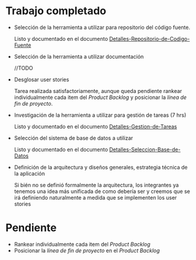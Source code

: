 # Trabajo completado

* Selección de la herramienta a utilizar para repositorio del código fuente.
  
  Listo y documentado en el documento [Detalles-Repositorio-de-Codigo-Fuente] 

* Selección de la herramienta a utilizar documentación
	
  //TODO

* Desglosar user stories

  Tarea realizada satisfactoriamente, aunque queda pendiente rankear individualmente cada item del _Product Backlog_ y posicionar la _línea de fin de proyecto_.

* Investigación de la herramienta a utilizar para gestión de tareas (7 hrs)

  Listo y documentado en el documento [Detalles-Gestion-de-Tareas] 

* Selección del sistema de base de datos a utilizar
  
  Listo y documentado en el documento [Detalles-Seleccion-Base-de-Datos] 

[Detalles-Repositorio-de-Codigo-Fuente]: ../../Proyecto/Detalles-Repositorio-de-Codigo-Fuente
[Detalles-Gestion-de-Tareas]: ../../Proyecto/Detalles-Gestion-de-Tareas
[Detalles-Seleccion-Base-de-Datos]: ../../Proyecto/Detalles-Seleccion-Base-de-Datos

* Definición de la arquitectura y diseños generales, estrategia técnica de la aplicación

  Si bién no se definió formalmente la arquitectura, los integrantes ya tenemos una idea más 
  unificada de como debería ser y creemos que se irá definiendo naturalmente a medida que se 
  implementen los user stories

# Pendiente

* Rankear individualmente cada item del _Product Backlog_
* Posicionar la _línea de fin de proyecto_ en el _Product Backlog_

